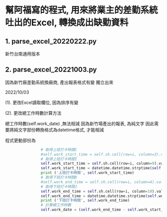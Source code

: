 # 幫阿福寫的程式, 用來將業主的差勤系統吐出的Excel, 轉換成出缺勤資料

## 1. parse_excel_20220222.py

新竹台南通用版本

## 2. parse_excel_20221003.py

因為新竹廠差勤系統換廠商, 產出報表格式有變
獨立出來

2022/10/03 

(1). 更改Excel讀取欄位, 因為排序有變

(2). 更改總工作時數計算方法

總工作時數(self.work_date) ,無法相減
因為新竹場產出的報表, 為純文字
因此需要將純文字部份轉換格式為datetime格式, 才能相減


程式更動部份為

```python
                # 取得上班打卡時間C
                #self.work_start_time = self.sh.cell(row=i, column=3).value
                # 取得上班打卡時間I
                self.work_start_time = self.sh.cell(row=i, column=9).value
                self.work_start_time = datetime.datetime.strptime(self.work_start_time,"%Y-%m-%d %H:%M:%S")
                print ('上班打卡時間', self.work_start_time)
                # 取得下班打卡時間D
                #self.work_end_time = self.sh.cell(row=i, column=4).value
                # 取得下班打卡時間J
                self.work_end_time = self.sh.cell(row=i, column=10).value
                self.work_end_time = datetime.datetime.strptime(self.work_end_time,"%Y-%m-%d %H:%M:%S")
                print ('下班打卡時間', self.work_end_time)
                # 計算總工作時數
                self.work_date = (self.work_end_time - self.work_start_time)

```

